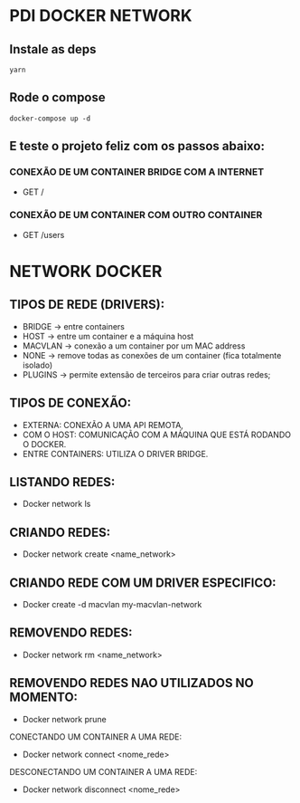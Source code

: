 # PDI DOCKER NETWORK

## Instale as deps

`yarn`

## Rode o compose

`docker-compose up -d`

## E teste o projeto feliz com os passos abaixo:

### CONEXÃO DE UM CONTAINER BRIDGE COM A INTERNET

- GET /

### CONEXÃO DE UM CONTAINER COM OUTRO CONTAINER

- GET /users

# NETWORK DOCKER

## TIPOS DE REDE (DRIVERS):
- BRIDGE -> entre containers
- HOST -> entre um container e a máquina host
- MACVLAN -> conexão a um container por um MAC address
- NONE -> remove todas as conexões de um container (fica totalmente isolado)
- PLUGINS -> permite extensão de terceiros para criar outras redes;


## TIPOS DE CONEXÃO:
- EXTERNA: CONEXÃO A UMA API REMOTA,
- COM O HOST: COMUNICAÇÃO COM A MÁQUINA QUE ESTÁ RODANDO O DOCKER.
- ENTRE CONTAINERS: UTILIZA O DRIVER BRIDGE.


## LISTANDO REDES:
- Docker network ls

## CRIANDO REDES:
- Docker network create <name_network>

## CRIANDO REDE COM UM DRIVER ESPECIFICO:
- Docker create -d macvlan my-macvlan-network 

## REMOVENDO REDES:
- Docker network rm <name_network>

## REMOVENDO REDES NAO UTILIZADOS NO MOMENTO:
- Docker network prune

CONECTANDO UM CONTAINER A UMA REDE:
- Docker network connect <nome_rede> <container>

DESCONECTANDO UM CONTAINER A UMA REDE:
- Docker network disconnect <nome_rede> <container>
